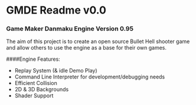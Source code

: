 # GMDE Readme v0.0
### Game Maker Danmaku Engine Version 0.95

The aim of this project is to create an open source Bullet Hell shooter game and allow others to use the engine as a base for their own games.

####Engine Features:

- Replay System (& idle Demo Play)
- Command Line Interpreter for development/debugging needs
- Efficient Collision
- 2D & 3D Backgrounds
- Shader Support
